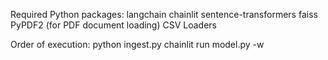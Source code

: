 Required Python packages:
  langchain
  chainlit
  sentence-transformers
  faiss
  PyPDF2 (for PDF document loading)
  CSV Loaders

Order of execution:
  python ingest.py
  chainlit run model.py -w

  
